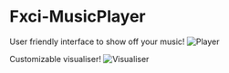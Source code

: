 # Fxci-MusicPlayer
User friendly interface to show off your music!
![Player](https://raw.githubusercontent.com/LovBlueFox/Fxci-MusicPlayer/master/.github/Images/Player-15Sept19.png)

Customizable visualiser!
![Visualiser](https://raw.githubusercontent.com/LovBlueFox/Fxci-MusicPlayer/master/.github/Images/Visualiser-15Sept19.png)

